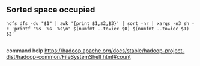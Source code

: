 ## Sorted space occupied
```
hdfs dfs -du "$1" | awk '{print $1,$2,$3}' | sort -nr | xargs -n3 sh -c 'printf "%s  %s  %s\n" $(numfmt --to=iec $0) $(numfmt --to=iec $1) $2'
```

##
command help
https://hadoop.apache.org/docs/stable/hadoop-project-dist/hadoop-common/FileSystemShell.html#count